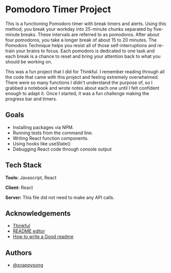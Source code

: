 
# Pomodoro Timer Project

This is a functioning Pomodoro timer with break timers and alerts. Using this method, you break your workday into 25-minute chunks separated by five-minute breaks. These intervals are referred to as pomodoros. After about four pomodoros, you take a longer break of about 15 to 20 minutes. The Pomodoro Technique helps you resist all of those self-interruptions and re-train your brains to focus. Each pomodoro is dedicated to one task and each break is a chance to reset and bring your attention back to what you should be working on.

This was a fun project that I did for Thinkful. I remember reading through all the code that came with this project and feeling extremely overwhelmed. There were so many functions I didn't understand the purpose of, so I grabbed a notebook and wrote notes about each one until I felt confident enough to adapt it. Once I started, it was a fun challenge making the progress bar and timers.

## Goals

- Installing packages via NPM.
- Running tests from the command line.
- Writing React function components.
- Using hooks like useState()
- Debugging React code through console output

## Tech Stack

**Tools:** Javascript, React

**Client:** React

**Server:** This file did not need to make any API calls.

  
## Acknowledgements

 - [Thinkful](https://thinkful.com)
 - [README editor](https://readme.so/)
 - [How to write a Good readme](https://bulldogjob.com/news/449-how-to-write-a-good-readme-for-your-github-project)

  
## Authors

- [@snappysong](https://www.github.com/snappysong)

  
